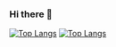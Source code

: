 ### Hi there 👋
[![Top Langs](https://github-readme-stats.vercel.app/api?username=leeranzhi&count_private=true&show_icons=true&include_all_commits=true)](https://github.com/leeranzhi/github-readme-stats)
[![Top Langs](https://github-readme-stats.vercel.app/api/top-langs/?username=leeranzhi)](https://github.com/leeranzhi/github-readme-stats)

<!--
**leeranzhi/leeranzhi** is a ✨ _special_ ✨ repository because its `README.md` (this file) appears on your GitHub profile.

Here are some ideas to get you started:

- 🔭 I’m currently working on ...
- 🌱 I’m currently learning ...
- 👯 I’m looking to collaborate on ...
- 🤔 I’m looking for help with ...
- 💬 Ask me about ...
- 📫 How to reach me: ...
- 😄 Pronouns: ...
- ⚡ Fun fact: ...
-->
